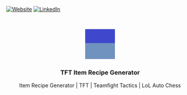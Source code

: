 [![Website][website-shield]][website-url]
[![LinkedIn][linkedin-shield]][linkedin-url]
<!-- PROJECT LOGO -->
<br />
<p align="center">
  <a href="https://github.com/bdcorps/tft-item-recipe-generator">
    <img src="public/logo.png" alt="Logo" width="80" height="80">
  </a>

  <h3 align="center">TFT Item Recipe Generator</h3>

  <p align="center">   
Item Recipe Generator | TFT | Teamfight Tactics | LoL Auto Chess
    <br />
  </p>
</p>





[website-shield]: https://img.shields.io/website?down_message=down&up_message=up&url=http%3A%2F%2Fsukhpalsaini.io
[website-url]: https://sukhpalsaini.io
[linkedin-shield]: https://img.shields.io/badge/-LinkedIn-black.svg?style=flat-square&logo=linkedin&colorB=555
[linkedin-url]: https://www.linkedin.com/in/sukhpal-saini/
